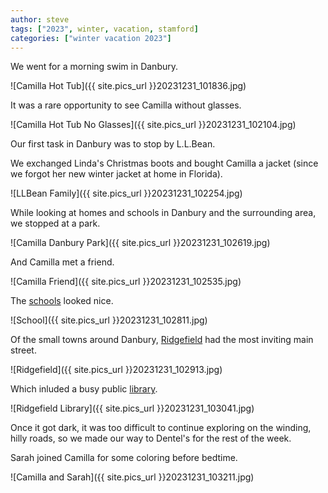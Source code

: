 ```yaml
---
author: steve
tags: ["2023", winter, vacation, stamford]
categories: ["winter vacation 2023"]
---
```

We went for a morning swim in Danbury.  

![Camilla Hot Tub]({{ site.pics_url }}20231231_101836.jpg)  

It was a rare opportunity to see Camilla without glasses.  

![Camilla Hot Tub No Glasses]({{ site.pics_url }}20231231_102104.jpg)  

Our first task in Danbury was to stop by L.L.Bean.  

We exchanged Linda's Christmas boots and bought Camilla a jacket (since we forgot her new winter jacket at home in Florida).  

![LLBean Family]({{ site.pics_url }}20231231_102254.jpg)  

While looking at homes and schools in Danbury and the surrounding area, we stopped at a park.  

![Camilla Danbury Park]({{ site.pics_url }}20231231_102619.jpg)  

And Camilla met a friend.  

![Camilla Friend]({{ site.pics_url }}20231231_102535.jpg)  

The [schools](https://www.ridgefield.org/) looked nice.  

![School]({{ site.pics_url }}20231231_102811.jpg)  

Of the small towns around Danbury, [Ridgefield](https://www.ridgefieldct.gov/) had the most inviting main street.  

![Ridgefield]({{ site.pics_url }}20231231_102913.jpg)  

Which inluded a busy public [library](https://ridgefieldlibrary.org/).  

![Ridgefield Library]({{ site.pics_url }}20231231_103041.jpg)  

Once it got dark, it was too difficult to continue exploring on the winding, hilly roads, so we made our way to Dentel's for the rest of the week.  

Sarah joined Camilla for some coloring before bedtime.  

![Camilla and Sarah]({{ site.pics_url }}20231231_103211.jpg)  
